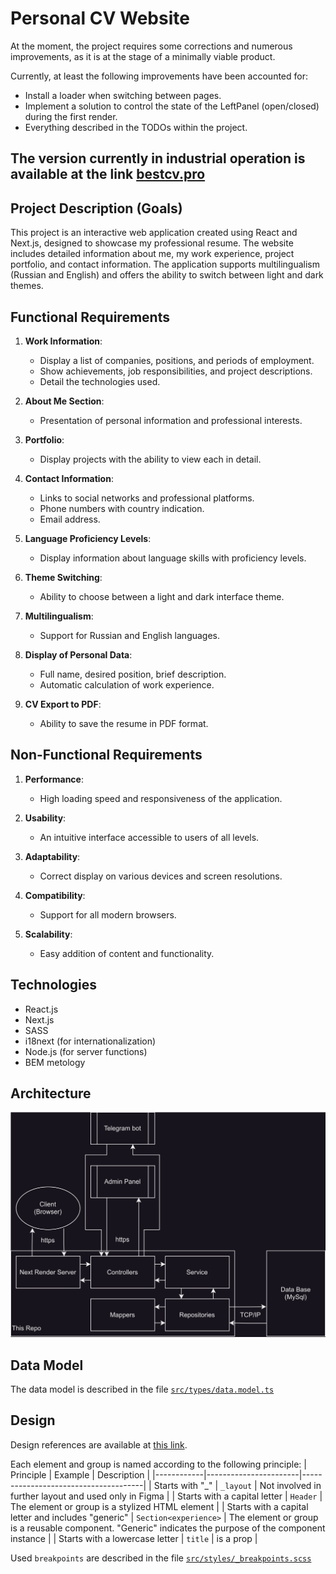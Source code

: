 # Personal CV Website

At the moment, the project requires some corrections and numerous improvements, as it is at the stage of a minimally viable product.

Currently, at least the following improvements have been accounted for:
  - Install a loader when switching between pages.
  - Implement a solution to control the state of the LeftPanel (open/closed) during the first render.
  - Everything described in the TODOs within the project.

## The version currently in industrial operation is available at the link [bestcv.pro](https://bestcv.pro)
## Project Description (Goals)

This project is an interactive web application created using React and Next.js, designed to showcase my professional resume. The website includes detailed information about me, my work experience, project portfolio, and contact information. The application supports multilingualism (Russian and English) and offers the ability to switch between light and dark themes.

## Functional Requirements

1. **Work Information**:
   - Display a list of companies, positions, and periods of employment.
   - Show achievements, job responsibilities, and project descriptions.
   - Detail the technologies used.

2. **About Me Section**:
   - Presentation of personal information and professional interests.

3. **Portfolio**:
   - Display projects with the ability to view each in detail.

4. **Contact Information**:
   - Links to social networks and professional platforms.
   - Phone numbers with country indication.
   - Email address.

5. **Language Proficiency Levels**:
   - Display information about language skills with proficiency levels.

6. **Theme Switching**:
   - Ability to choose between a light and dark interface theme.

7. **Multilingualism**:
   - Support for Russian and English languages.

8. **Display of Personal Data**:
   - Full name, desired position, brief description.
   - Automatic calculation of work experience.

9. **CV Export to PDF**:
   - Ability to save the resume in PDF format.

## Non-Functional Requirements

1. **Performance**:
   - High loading speed and responsiveness of the application.

2. **Usability**:
   - An intuitive interface accessible to users of all levels.

3. **Adaptability**:
   - Correct display on various devices and screen resolutions.

4. **Compatibility**:
   - Support for all modern browsers.

5. **Scalability**:
   - Easy addition of content and functionality.

## Technologies

- React.js
- Next.js
- SASS
- i18next (for internationalization)
- Node.js (for server functions)
- BEM metology

## Architecture

![architecture](architecture.svg)

## Data Model

The data model is described in the file [`src/types/data.model.ts`](./src/types/data.model.ts)

## Design

Design references are available at [this link](https://www.figma.com/file/kY2MLfxX0K0WqTLJQ5iInD/CV-Petrov?type=design&node-id=5-431&mode=design&t=i5vBH6dY8X4iNS63-0).

Each element and group is named according to the following principle:
| Principle  | Example               | Description                          |
|------------|-----------------------|--------------------------------------|
| Starts with "_"  | `_layout` | Not involved in further layout and used only in Figma |
| Starts with a capital letter | `Header` | The element or group is a stylized HTML element |
| Starts with a capital letter and includes "generic"  | `Section<experience>` | The element or group is a reusable component. "Generic" indicates the purpose of the component instance |
| Starts with a lowercase letter | `title` | is a prop |

Used `breakpoints` are described in the file [`src/styles/_breakpoints.scss`](./src/styles/_breakpoints.scss)
